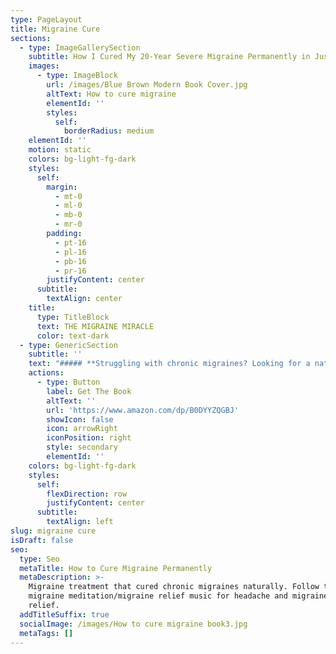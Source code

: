```yaml
---
type: PageLayout
title: Migraine Cure
sections:
  - type: ImageGallerySection
    subtitle: How I Cured My 20-Year Severe Migraine Permanently in Just 24 Hourst
    images:
      - type: ImageBlock
        url: /images/Blue Brown Modern Book Cover.jpg
        altText: How to cure migraine
        elementId: ''
        styles:
          self:
            borderRadius: medium
    elementId: ''
    motion: static
    colors: bg-light-fg-dark
    styles:
      self:
        margin:
          - mt-0
          - ml-0
          - mb-0
          - mr-0
        padding:
          - pt-16
          - pl-16
          - pb-16
          - pr-16
        justifyContent: center
      subtitle:
        textAlign: center
    title:
      type: TitleBlock
      text: THE MIGRAINE MIRACLE
      color: text-dark
  - type: GenericSection
    subtitle: ''
    text: "##### **Struggling with chronic migraines? Looking for a natural, proven way to stop the migraine permanently?**\n\nFor nearly 20 years, I battled severe\_migraines that took over my life. I tried medications, diets, and every treatment I could find, but nothing worked, until I discovered a method that changed everything.\_**And within just 24 hours, my migraines were completely gone**.\n\nIn this book, I share the exact\_step-by-step techniques\_I used to break free from chronic pain. Whether you suffer from severe migraines, tension headaches, or recurring pain, these methods can help you find relief too.\n\nIn this book, it covers:\n\n*   A real, firsthand experience from someone who suffered migraines for 2 decades.\n\n*   A step-by-step guide on the exact migraine relief techniques that led to recovery.\n\n*   Migraine headache techniques that go beyond traditional treatments.\n\n*   Simple, practical strategies you can start using today.\n\nThis book includes:\n\n*   A real, firsthand experience from someone who suffered severe migraine for almost two decades.\n\n<!---->\n\n*   A step-by-step guide on the exact migraine relief techniques that led to my recovery.\n\n<!---->\n\n*   Natural migraine relief techniques that go beyond traditional treatments.\n\n<!---->\n\n*   Simple, practical strategies you can start using today.\n\n***\n\n**BONUS:**\_Includes a\_free guided meditation video\_to help you apply these techniques immediately!\n\nIf you have tried everything but still suffer from chronic migraines, this book offers a new approach that could transform your life.\n\n**Get your\_**[**copy**](https://www.amazon.com/dp/B0DYYZQGBJ)**\_today and take the first step toward a migraine-free life!**\n"
    actions:
      - type: Button
        label: Get The Book
        altText: ''
        url: 'https://www.amazon.com/dp/B0DYYZQGBJ'
        showIcon: false
        icon: arrowRight
        iconPosition: right
        style: secondary
        elementId: ''
    colors: bg-light-fg-dark
    styles:
      self:
        flexDirection: row
        justifyContent: center
      subtitle:
        textAlign: left
slug: migraine cure
isDraft: false
seo:
  type: Seo
  metaTitle: How to Cure Migraine Permanently
  metaDescription: >-
    Migraine treatment that cured chronic migraines naturally. Follow the
    migraine meditation/migraine relief music for headache and migraine pain
    relief.
  addTitleSuffix: true
  socialImage: /images/How to cure migraine book3.jpg
  metaTags: []
---
```

